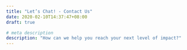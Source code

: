 ```yaml
---
title: "Let’s Chat! - Contact Us"
date: 2020-02-10T14:37:47+08:00
draft: true

# meta description
description: "How can we help you reach your next level of impact?"
---
```


